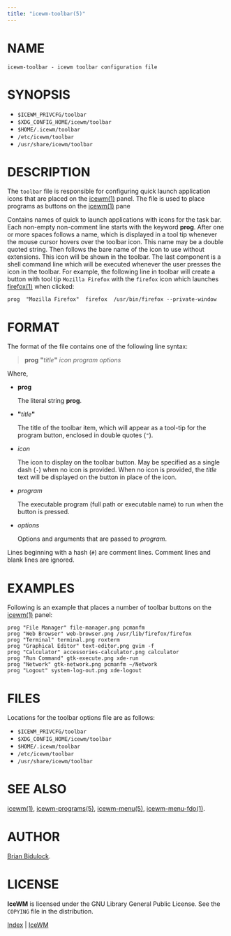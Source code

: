 ```yaml
---
title: "icewm-toolbar(5)"
---
```

# NAME

    icewm-toolbar - icewm toolbar configuration file

# SYNOPSIS

- `$ICEWM_PRIVCFG/toolbar`
- `$XDG_CONFIG_HOME/icewm/toolbar`
- `$HOME/.icewm/toolbar`
- `/etc/icewm/toolbar`
- `/usr/share/icewm/toolbar`

# DESCRIPTION

The `toolbar` file is responsible for configuring quick launch
application icons that are placed on the [icewm(1)](icewm.md) panel.  The file is
used to place programs as buttons on the [icewm(1)](icewm.md) pane

Contains names of quick to launch applications with icons for the task
bar.  Each non-empty non-comment line starts with the keyword **prog**.
After one or more spaces follows a name, which is displayed in a tool
tip whenever the mouse cursor hovers over the toolbar icon.  This name
may be a double quoted string.  Then follows the bare name of the icon
to use without extensions.  This icon will be shown in the toolbar.  The
last component is a shell command line which will be executed whenever
the user presses the icon in the toolbar.  For example, the following
line in toolbar will create a button with tool tip `Mozilla Firefox`
with the `firefox` icon which launches [firefox(1)](https://manned.org/firefox.1) when clicked:

    prog  "Mozilla Firefox"  firefox  /usr/bin/firefox --private-window

# FORMAT

The format of the file contains one of the following line syntax:

> **prog** **"**_title_**"** _icon_ _program_ _options_

Where,

- **prog**

    The literal string **prog**.

- **"**_title_**"**

    The title of the toolbar item, which will appear as a tool-tip for the
    program button, enclosed in double quotes (`"`).

- _icon_

    The icon to display on the toolbar button.  May be specified as a single
    dash (`-`) when no icon is provided.  When no icon is provided, the
    _title_ text will be displayed on the button in place of the icon.

- _program_

    The executable program (full path or executable name) to run when the
    button is pressed.

- _options_

    Options and arguments that are passed to _program_.

Lines beginning with a hash (`#`) are comment lines.  Comment lines and
blank lines are ignored.

# EXAMPLES

Following is an example that places a number of toolbar buttons on the
[icewm(1)](icewm.md) panel:

    prog "File Manager" file-manager.png pcmanfm
    prog "Web Browser" web-browser.png /usr/lib/firefox/firefox
    prog "Terminal" terminal.png roxterm
    prog "Graphical Editor" text-editor.png gvim -f
    prog "Calculator" accessories-calculator.png calculator
    prog "Run Command" gtk-execute.png xde-run
    prog "Network" gtk-network.png pcmanfm ~/Network
    prog "Logout" system-log-out.png xde-logout

# FILES

Locations for the toolbar options file are as follows:

- `$ICEWM_PRIVCFG/toolbar`
- `$XDG_CONFIG_HOME/icewm/toolbar`
- `$HOME/.icewm/toolbar`
- `/etc/icewm/toolbar`
- `/usr/share/icewm/toolbar`

# SEE ALSO

[icewm(1)](icewm.md),
[icewm-programs(5)](icewm-programs.md),
[icewm-menu(5)](icewm-menu.md),
[icewm-menu-fdo(1)](icewm-menu-fdo.md).

# AUTHOR

[Brian Bidulock](mailto:bidulock@openss7.org).

# LICENSE

**IceWM** is licensed under the GNU Library General Public License.
See the `COPYING` file in the distribution.

[Index](/man) | [IceWM](/)
